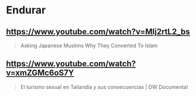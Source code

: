 # Endurar

## https://www.youtube.com/watch?v=MIj2rtL2_bs 

> Asking Japanese Muslims Why They Converted To Islam 

## https://www.youtube.com/watch?v=xmZGMc6oS7Y

> El turismo sexual en Tailandia y sus consecuencias | DW Documental 
